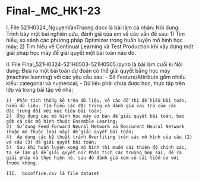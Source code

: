 # Final-_MC_HK1-23




I. File 521H0324_NguyenVanTruong.docx là bài làm cá nhân:
Nôi dung:
  Trình bày một bài nghiên cứu, đánh giá của em về các vấn đề sau:
    1)	 Tìm hiểu, so sánh các phương pháp Optimizer trong huấn luyện mô hình học máy;
    2)	Tìm hiểu về Continual Learning và Test Production khi xây dựng một giải pháp học máy để giải quyết một bài toán nào đó.
  
II. File Final_521H0324-521H0503-521H0505.ipynb là bài làm cuối kì
Nội dung:
  Đưa ra một bài toán dự đoán có thể giải quyết bằng học máy (machine leanring) với các yêu cầu sau:
    -	Số Feature/Attribute gồm nhiều kiểu: categorial và numerical;
    -	Dữ liệu phải chưa được học, thực tập trên lớp và trong bài tập về nhà;

    1)	Phân tích thống kê trên dữ liệu, vẽ các đồ thị để hiểu bài toán, hiểu dữ liệu. Tìm hiểu các đặc trưng và đánh gía vai trò của các            đặc trưng đối với mục tiêu bài toán;
    2)	Ứng dụng các mô hình học máy cơ bản để giải quyết bài toán, bao gồm cả các mô hình thuộc Ensemble Learing;
    3)	Sử dụng Feed Forward Neural Network và Reccurent Neural Network (hoặc mô thuộc loại này) để giải quyết bài toán;
    4)	Áp dụng các kỹ thuật tránh Overfiting trên các mô hình của câu (2) và câu (3) để giải quyết bài toán;
    5) 	Sau khi huấn luyện xong mô hình thì muốn cải thiện độ chính xác, ta sẽ làm gì để giải quyết nó? Phân tích các trường hợp sai, đề ra          giải pháp và thực hiện nó, sau đó đánh giá xem có cải tiến so với trước không. 

    III.  boxoffice.csv là file dataset
